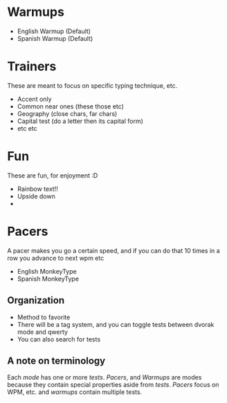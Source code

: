 # Warmups
* English Warmup (Default)
* Spanish Warmup (Default)

# Trainers
These are meant to focus on specific typing technique, etc.
* Accent only
* Common near ones (these those etc)
* Geography (close chars, far chars)
* Capital test (do a letter then its capital form)
* etc etc

# Fun
These are fun, for enjoyment :D
* Rainbow text!!
* Upside down
* 

# Pacers
A pacer makes you go a certain speed, and if you can do that 10 times in a row you advance to next wpm etc
* English MonkeyType
* Spanish MonkeyType

## Organization
* Method to favorite
* There will be a tag system, and you can toggle tests between dvorak mode and qwerty
* You can also search for tests

## A note on terminology
Each *mode* has one or more *tests*.
*Pacers*, and *Warmups* are modes because they contain special properties aside from *tests*. *Pacers* focus on WPM, etc. and *warmups* contain multiple tests.